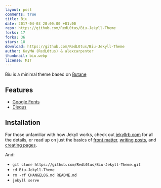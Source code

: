 ```yaml
---
layout: post
comments: true
title: Biu
date: 2017-04-03 20:00:00 +01:00
repo: https://github.com/RedL0tus/Biu-Jekyll-Theme
forks: 17
forks: 36
stars: 18
download: https://github.com/RedL0tus/Biu-Jekyll-Theme
author: KayMW (RedL0tus) & alexcarpenter
thumbnail: biu.webp
license: MIT
---
```


Biu is a minimal theme based on [Butane](https://github.com/alexcarpenter/butane-jekyll-theme)

## Features

* [Google Fonts](https://fonts.google.com/)  
* [Disqus](https://disqus.com/)  

## Installation

For those unfamiliar with how Jekyll works, check out [jekyllrb.com](https://jekyllrb.com/) for all the details, or read up on just the basics of [front matter](https://jekyllrb.com/docs/frontmatter/), [writing posts](https://jekyllrb.com/docs/posts/), and [creating pages](https://jekyllrb.com/docs/pages/).

And:

* `git clone https://github.com/RedL0tus/Biu-Jekyll-Theme.git`
* `cd Biu-Jekyll-Theme`
* `rm -rf CHANGELOG.md README.md`
* `jekyll serve`
